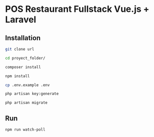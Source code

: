 <h1> POS Restaurant Fullstack Vue.js + Laravel </h1>

## Installation

```bash
git clone url

cd proyect_folder/

composer install

npm install

cp .env.example .env

php artisan key:generate

php artisan migrate
```

## Run

```bash
npm run watch-poll
```
